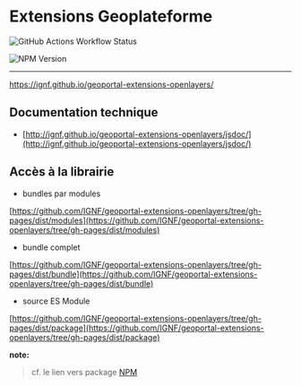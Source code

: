 
# Extensions Geoplateforme

![GitHub Actions Workflow Status](https://img.shields.io/github/actions/workflow/status/IGNF/geoportal-extensions-openlayers/build.yml)

![NPM Version](https://img.shields.io/npm/v/geoportal-extensions-openlayers)

---

<https://ignf.github.io/geoportal-extensions-openlayers/>

## Documentation technique

* [http://ignf.github.io/geoportal-extensions-openlayers/jsdoc/](http://ignf.github.io/geoportal-extensions-openlayers/jsdoc/)
  
## Accès à la librairie

* bundles par modules

[https://github.com/IGNF/geoportal-extensions-openlayers/tree/gh-pages/dist/modules](https://github.com/IGNF/geoportal-extensions-openlayers/tree/gh-pages/dist/modules)

* bundle complet

[https://github.com/IGNF/geoportal-extensions-openlayers/tree/gh-pages/dist/bundle](https://github.com/IGNF/geoportal-extensions-openlayers/tree/gh-pages/dist/bundle)

* source ES Module

[https://github.com/IGNF/geoportal-extensions-openlayers/tree/gh-pages/dist/package](https://github.com/IGNF/geoportal-extensions-openlayers/tree/gh-pages/dist/package)

**note:**
> cf. le lien vers package [NPM](https://www.npmjs.com/package/geoportal-extensions-openlayers)
